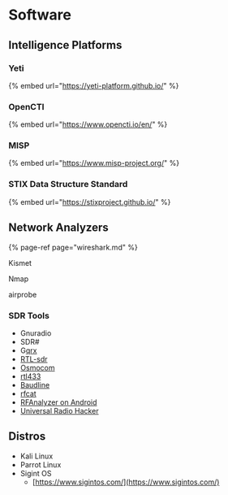 # Software

## Intelligence Platforms

### Yeti

{% embed url="https://yeti-platform.github.io/" %}

### OpenCTI

{% embed url="https://www.opencti.io/en/" %}

### MISP

{% embed url="https://www.misp-project.org/" %}

### STIX Data Structure Standard

{% embed url="https://stixproject.github.io/" %}

## Network Analyzers

{% page-ref page="wireshark.md" %}



Kismet

Nmap

airprobe

### SDR Tools

* Gnuradio
* SDR\#
* G[qrx](https://github.com/aueb/automotivesec/wiki/gqrx)
* [RTL-sdr](https://github.com/aueb/automotivesec/wiki/RTL-sdr)
* [Osmocom](https://github.com/aueb/automotivesec/wiki/Osmocom)
* [rtl433](https://github.com/aueb/automotivesec/wiki/rtl433)
* [Baudline](https://github.com/aueb/automotivesec/wiki/Baudline)
* [rfcat](https://github.com/aueb/automotivesec/wiki/rfcat)
* [RFAnalyzer on Android](https://github.com/aueb/automotivesec/wiki/RFAnalyzer)
* [Universal Radio Hacker](https://github.com/aueb/automotivesec/wiki/urh)

## Distros

* Kali Linux
* Parrot Linux
* Sigint OS
  * [https://www.sigintos.com/](https://www.sigintos.com/)


